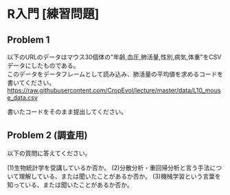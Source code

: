 # R入門 [練習問題]

## Problem 1
以下のURLのデータはマウス30個体の"年齢,血圧,肺活量,性別,病気,体重"をCSVデータにしたものである。<br>
このデータをデータフレームとして読み込み、肺活量の平均値を求めるコードを書いてください。
https://raw.githubusercontent.com/CropEvol/lecture/master/data/L10_mouse_data.csv

書いたコードをそのまま提出してください。

## Problem 2 (調査用)
以下の質問に答えてください。

(1)生物統計学を受講しているか否か。
(2)分散分析・重回帰分析と言う手法について理解している、または聞いたことがあるか否か。
(3)機械学習という言葉を知っている、または聞いたことがあるか否か。
